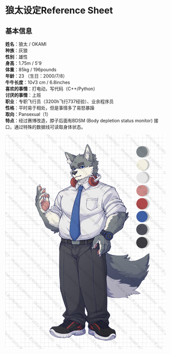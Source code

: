 # 狼太设定Reference Sheet

## 基本信息

**姓名**：狼太 / OKAMI  
**种族**：灰狼  
**性别**：雄性  
**身高**：1.75m / 5'9  
**体重**：85kg / 196pounds  
**年龄**：23 （生日：2000/7/8）  
**牛牛长度**：10√3 cm / 6.8inches  
**喜欢的事情**：打电动，写代码（C++/Python）  
**讨厌的事情**：上班  
**职业**：专职飞行员（3200h飞行737经验）、业余程序员  
**性格**：平时易于相处，但是事情多了易怒暴躁  
**取向**：Pansexual（1）  
**特点**：经过赛博改造，脖子后面有BDSM (Body depletion status monitor) 接口，通过特殊的数据线可读取身体状态。

![Ref](images/ref.png)
